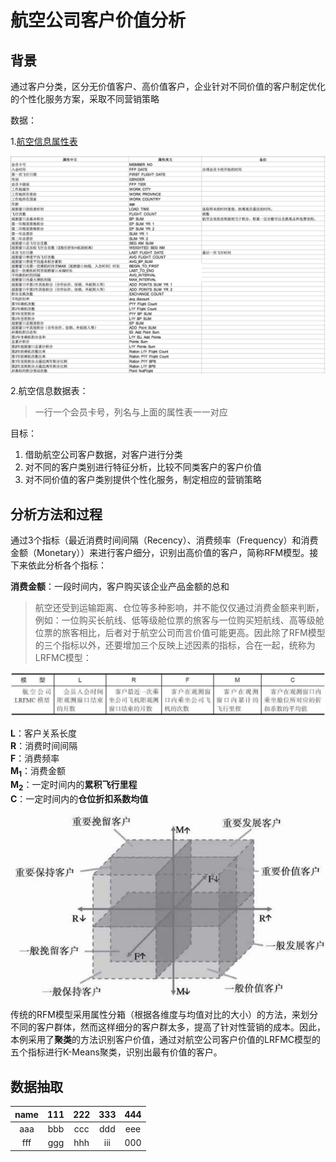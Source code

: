 # 航空公司客户价值分析


## 背景

通过客户分类，区分无价值客户、高价值客户，企业针对不同价值的客户制定优化的个性化服务方案，采取不同营销策略

数据：

1.[航空信息属性表](data/airline_attributes.xls)

![img/06_airline_01_field_names.jpg](img/06_airline_01_field_names.jpg)

2.航空信息数据表：

> 一行一个会员卡号，列名与上面的属性表一一对应

目标：
1. 借助航空公司客户数据，对客户进行分类
2. 对不同的客户类别进行特征分析，比较不同类客户的客户价值
3. 对不同价值的客户类别提供个性化服务，制定相应的营销策略

## 分析方法和过程

通过3个指标（最近消费时间间隔（Recency）、消费频率（Frequency）和消费金额（Monetary））来进行客户细分，识别出高价值的客户，简称RFM模型。接下来依此分析各个指标：

**消费金额**：一段时间内，客户购买该企业产品金额的总和

> 航空还受到运输距离、仓位等多种影响，并不能仅仅通过消费金额来判断，例如：一位购买长航线、低等级舱位票的旅客与一位购买短航线、高等级舱位票的旅客相比，后者对于航空公司而言价值可能更高。因此除了RFM模型的三个指标以外，还要增加三个反映上述因素的指标，合在一起，统称为LRFMC模型：<br/>

![img/06_airline_02_LRFMC.jpg](img/06_airline_02_LRFMC.jpg)

**L**：客户关系长度<br/>
**R**：消费时间间隔<br/>
**F**：消费频率<br/>
**M<sub>1</sub>**：消费金额<br/>
**M<sub>2</sub>**：一定时间内的**累积飞行里程**<br/>
**C**：一定时间内的**仓位折扣系数均值**<br/>

![img/06_airline_03_LRFMC_analysis.jpg](img/06_airline_03_LRFMC_analysis.jpg)

传统的RFM模型采用属性分箱（根据各维度与均值对比的大小）的方法，来划分不同的客户群体，然而这样细分的客户群太多，提高了针对性营销的成本。因此，本例采用了**聚类**的方法识别客户价值，通过对航空公司客户价值的LRFMC模型的五个指标进行K-Means聚类，识别出最有价值的客户。


## 数据抽取










name | 111 | 222 | 333 | 444
:-: | :-: | :-: | :-: | :-:
aaa | bbb | ccc | ddd | eee| 
fff | ggg| hhh | iii | 000|